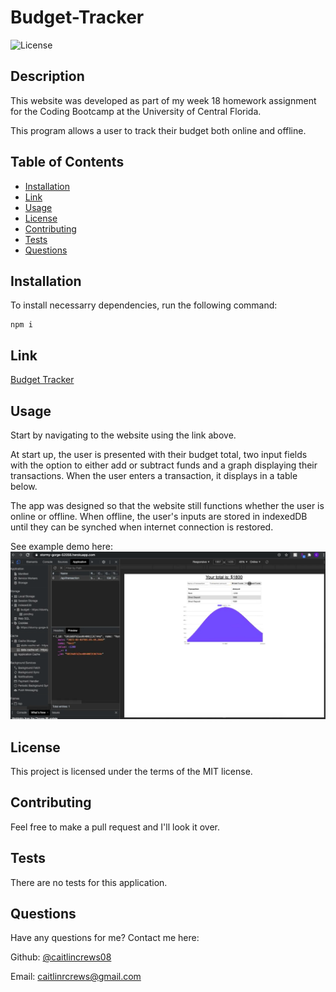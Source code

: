 # Budget-Tracker
  
![License](https://img.shields.io/badge/License-MIT-blue.svg)

## Description
This website was developed as part of my week 18 homework assignment for the Coding Bootcamp at the University of Central Florida.

This program allows a user to track their budget both online and offline.

## Table of Contents
* [Installation](#installation)
* [Link](#link)
* [Usage](#usage)
* [License](#license)
* [Contributing](#contributing)
* [Tests](#tests)
* [Questions](#questions)


## Installation
To install necessarry dependencies, run the following command:

```
npm i
```

## Link
[Budget Tracker](https://stormy-gorge-52058.herokuapp.com/)

## Usage
Start by navigating to the website using the link above.

At start up, the user is presented with their budget total, two input fields with the option to either add or subtract funds and a graph displaying their transactions. When the user enters a transaction, it displays in a table below.

The app was designed so that the website still functions whether the user is online or offline. When offline, the user's inputs are stored in indexedDB until they can be synched when internet connection is restored.

See example demo here:
[![demo](./assets/budget_screenshot.png)](https://drive.google.com/file/d/1JV7uVS6i9GGzuTP3e39KbG6VWaYXhuY2/view?usp=sharing)

## License
This project is licensed under the terms of the MIT license.


## Contributing
Feel free to make a pull request and I'll look it over.


## Tests
There are no tests for this application.


## Questions
Have any questions for me? Contact me here:

Github: [@caitlincrews08](https://github.com/caitlincrews08)

Email: caitlinrcrews@gmail.com